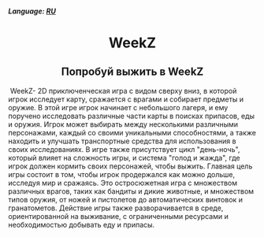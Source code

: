 <h5>Language: <a href="https://github.com/DevMugiTeam/WeekZ">RU</a></h5>
<h1 align = "center">WeekZ</h1>
  <h2 align = "center">Попробуй выжить в WeekZ</h2>
<p>&nbsp;WeekZ- 2D приключенческая игра с видом сверху вниз, в которой игрок исследует карту, сражается с врагами и собирает предметы и оружие. В этой игре игрок начинает с небольшого лагеря, и ему поручено исследовать различные части карты в поисках припасов, еды и оружия. Игрок может выбирать между несколькими различными персонажами, каждый со своими уникальными способностями, а также находить и улучшать транспортные средства для использования в своих исследованиях. В игре также присутствует цикл "день-ночь", который влияет на сложность игры, и система "голод и жажда", где игрок должен кормить своих персонажей, чтобы выжить. Главная цель игры состоит в том, чтобы игрок продержался как можно дольше, исследуя мир и сражаясь. Это остросюжетная игра с множеством различных врагов, таких как бандиты и дикие животные, и множеством типов оружия, от ножей и пистолетов до автоматических винтовок и гранатометов. Действие игры также разворачивается в среде, ориентированной на выживание, с ограниченными ресурсами и необходимостью добывать еду и припасы.</p>
